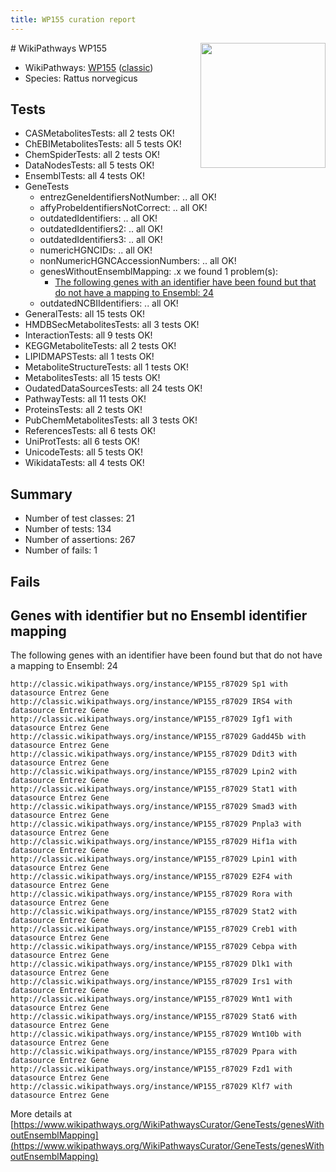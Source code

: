 ```yaml
---
title: WP155 curation report
---
```


<img style="float: right; width: 200px" src="https://upload.wikimedia.org/wikipedia/commons/thumb/8/83/Wplogo_with_text_500.png/640px-Wplogo_with_text_500.png" />
# WikiPathways WP155

* WikiPathways: [WP155](https://wikipathways.org/pathways/WP155) ([classic](https://classic.wikipathways.org/instance/WP155))
* Species: Rattus norvegicus
## Tests
* CASMetabolitesTests: all 2 tests OK!
* ChEBIMetabolitesTests: all 5 tests OK!
* ChemSpiderTests: all 2 tests OK!
* DataNodesTests: all 5 tests OK!
* EnsemblTests: all 4 tests OK!
* GeneTests
    * entrezGeneIdentifiersNotNumber: .. all OK!
    * affyProbeIdentifiersNotCorrect: .. all OK!
    * outdatedIdentifiers: .. all OK!
    * outdatedIdentifiers2: .. all OK!
    * outdatedIdentifiers3: .. all OK!
    * numericHGNCIDs: .. all OK!
    * nonNumericHGNCAccessionNumbers: .. all OK!
    * genesWithoutEnsemblMapping: .x we found 1 problem(s):
        * [The following genes with an identifier have been found but that do not have a mapping to Ensembl: 24](#c4e54330)
    * outdatedNCBIIdentifiers: .. all OK!
* GeneralTests: all 15 tests OK!
* HMDBSecMetabolitesTests: all 3 tests OK!
* InteractionTests: all 9 tests OK!
* KEGGMetaboliteTests: all 2 tests OK!
* LIPIDMAPSTests: all 1 tests OK!
* MetaboliteStructureTests: all 1 tests OK!
* MetabolitesTests: all 15 tests OK!
* OudatedDataSourcesTests: all 24 tests OK!
* PathwayTests: all 11 tests OK!
* ProteinsTests: all 2 tests OK!
* PubChemMetabolitesTests: all 3 tests OK!
* ReferencesTests: all 6 tests OK!
* UniProtTests: all 6 tests OK!
* UnicodeTests: all 5 tests OK!
* WikidataTests: all 4 tests OK!


## Summary

* Number of test classes: 21
* Number of tests: 134
* Number of assertions: 267
* Number of fails: 1

## Fails

<a name="c4e54330" />

## Genes with identifier but no Ensembl identifier mapping

The following genes with an identifier have been found but that do not have a mapping to Ensembl: 24
```
http://classic.wikipathways.org/instance/WP155_r87029 Sp1 with datasource Entrez Gene
http://classic.wikipathways.org/instance/WP155_r87029 IRS4 with datasource Entrez Gene
http://classic.wikipathways.org/instance/WP155_r87029 Igf1 with datasource Entrez Gene
http://classic.wikipathways.org/instance/WP155_r87029 Gadd45b with datasource Entrez Gene
http://classic.wikipathways.org/instance/WP155_r87029 Ddit3 with datasource Entrez Gene
http://classic.wikipathways.org/instance/WP155_r87029 Lpin2 with datasource Entrez Gene
http://classic.wikipathways.org/instance/WP155_r87029 Stat1 with datasource Entrez Gene
http://classic.wikipathways.org/instance/WP155_r87029 Smad3 with datasource Entrez Gene
http://classic.wikipathways.org/instance/WP155_r87029 Pnpla3 with datasource Entrez Gene
http://classic.wikipathways.org/instance/WP155_r87029 Hif1a with datasource Entrez Gene
http://classic.wikipathways.org/instance/WP155_r87029 Lpin1 with datasource Entrez Gene
http://classic.wikipathways.org/instance/WP155_r87029 E2F4 with datasource Entrez Gene
http://classic.wikipathways.org/instance/WP155_r87029 Rora with datasource Entrez Gene
http://classic.wikipathways.org/instance/WP155_r87029 Stat2 with datasource Entrez Gene
http://classic.wikipathways.org/instance/WP155_r87029 Creb1 with datasource Entrez Gene
http://classic.wikipathways.org/instance/WP155_r87029 Cebpa with datasource Entrez Gene
http://classic.wikipathways.org/instance/WP155_r87029 Dlk1 with datasource Entrez Gene
http://classic.wikipathways.org/instance/WP155_r87029 Irs1 with datasource Entrez Gene
http://classic.wikipathways.org/instance/WP155_r87029 Wnt1 with datasource Entrez Gene
http://classic.wikipathways.org/instance/WP155_r87029 Stat6 with datasource Entrez Gene
http://classic.wikipathways.org/instance/WP155_r87029 Wnt10b with datasource Entrez Gene
http://classic.wikipathways.org/instance/WP155_r87029 Ppara with datasource Entrez Gene
http://classic.wikipathways.org/instance/WP155_r87029 Fzd1 with datasource Entrez Gene
http://classic.wikipathways.org/instance/WP155_r87029 Klf7 with datasource Entrez Gene
```

More details at [https://www.wikipathways.org/WikiPathwaysCurator/GeneTests/genesWithoutEnsemblMapping](https://www.wikipathways.org/WikiPathwaysCurator/GeneTests/genesWithoutEnsemblMapping)

